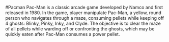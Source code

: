 #Pacman
﻿Pac-Man is a classic arcade game developed by Namco and first released in 1980. In the game, player manipulate Pac-Man, a yellow, round person who navigates through a maze, consuming pellets while keeping off 4 ghosts: Blinky, Pinky, Inky, and Clyde. The objective is to clear the maze of all pellets while warding off or confronting the ghosts, which may be quickly eaten after Pac-Man consumes a power pellet.

